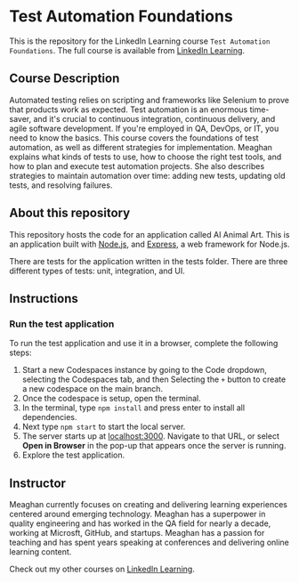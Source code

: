 # Test Automation Foundations

This is the repository for the LinkedIn Learning course `Test Automation Foundations`. The full course is available from [LinkedIn Learning](https://www.linkedin.com/learning/test-automation-foundations).

## Course Description

Automated testing relies on scripting and frameworks like Selenium to prove that products work as expected. Test automation is an enormous time-saver, and it's crucial to continuous integration, continuous delivery, and agile software development. If you're employed in QA, DevOps, or IT, you need to know the basics. This course covers the foundations of test automation, as well as different strategies for implementation. Meaghan explains what kinds of tests to use, how to choose the right test tools, and how to plan and execute test automation projects. She also describes strategies to maintain automation over time: adding new tests, updating old tests, and resolving failures.

## About this repository

This repository hosts the code for an application called AI Animal Art. This is an application built with [Node.js](https://github.com/nodejs/node), and [Express](https://github.com/expressjs/express), a web framework for Node.js.

There are tests for the application written in the tests folder. There are three different types of tests: unit, integration, and UI.

##  Instructions

### Run the test application

To run the test application and use it in a browser, complete the following steps:

1. Start a new Codespaces instance by going to the Code dropdown, selecting the Codespaces tab, and then Selecting the `+` button to create a new codespace on the main branch.
1. Once the codespace is setup, open the terminal.
1. In the terminal, type `npm install` and press enter to install all dependencies.
1. Next type `npm start` to start the local server.
1. The server starts up at [localhost:3000](http://localhost:3000). Navigate to that URL, or select **Open in Browser** in the pop-up that appears once the server is running.
1. Explore the test application.

## Instructor

Meaghan currently focuses on creating and delivering learning experiences centered around emerging technology. Meaghan has a superpower in quality engineering and has worked in the QA field for nearly a decade, working at Microsft, GitHub, and startups. Meaghan has a passion for teaching and has spent years speaking at conferences and delivering online learning content.

Check out my other courses on [LinkedIn Learning](https://www.linkedin.com/learning/instructors/meaghan-lewis).


